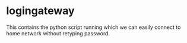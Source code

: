 # logingateway
This contains the python script running which we can easily connect to home network without retyping password.
